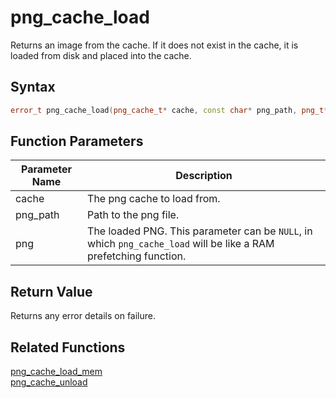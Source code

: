 
# png_cache_load

Returns an image from the cache. If it does not exist in the cache, it is loaded from disk and placed into the cache.

## Syntax

```cpp
error_t png_cache_load(png_cache_t* cache, const char* png_path, png_t* png = NULL);
```

## Function Parameters

Parameter Name | Description
--- | ---
cache | The png cache to load from.
png_path | Path to the png file.
png | The loaded PNG. This parameter can be `NULL`, in which `png_cache_load` will be like a RAM prefetching function.

## Return Value

Returns any error details on failure.

## Related Functions
  
[png_cache_load_mem](https://github.com/RandyGaul/cute_framework/blob/master/docs/graphics/png_cache/png_cache_load_mem.md)  
[png_cache_unload](https://github.com/RandyGaul/cute_framework/blob/master/docs/graphics/png_cache/png_cache_unload.md)  
